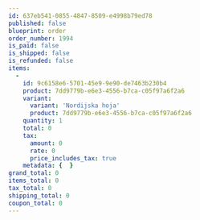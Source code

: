 ```yaml
---
id: 637eb541-0855-4847-8509-e4998b79ed78
published: false
blueprint: order
order_number: 1994
is_paid: false
is_shipped: false
is_refunded: false
items:
  -
    id: 9c6158e6-5701-45e9-9e90-de7463b230b4
    product: 7dd9779b-e6e3-4556-b7ca-c05f97a6f2a6
    variant:
      variant: 'Nordijska hoja'
      product: 7dd9779b-e6e3-4556-b7ca-c05f97a6f2a6
    quantity: 1
    total: 0
    tax:
      amount: 0
      rate: 0
      price_includes_tax: true
    metadata: {  }
grand_total: 0
items_total: 0
tax_total: 0
shipping_total: 0
coupon_total: 0
---
```

